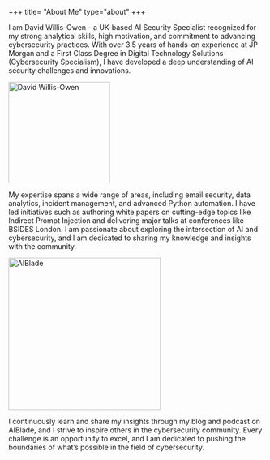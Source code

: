 +++
title= "About Me"
type="about"
+++


I am David Willis-Owen - a UK-based AI Security Specialist recognized for my strong analytical skills, high motivation, and commitment to advancing cybersecurity practices. With over 3.5 years of hands-on experience at JP Morgan and a First Class Degree in Digital Technology Solutions (Cybersecurity Specialism), I have developed a deep understanding of AI security challenges and innovations.

<img src="/images/david.PNG" alt="David Willis-Owen" width="200">

My expertise spans a wide range of areas, including email security, data analytics, incident management, and advanced Python automation. I have led initiatives such as authoring white papers on cutting-edge topics like Indirect Prompt Injection and delivering major talks at conferences like BSIDES London. I am passionate about exploring the intersection of AI and cybersecurity, and I am dedicated to sharing my knowledge and insights with the community.

<img src="/images/aiblade.png" alt="AIBlade" width="300">

I continuously learn and share my insights through my blog and podcast on AIBlade, and I strive to inspire others in the cybersecurity community. Every challenge is an opportunity to excel, and I am dedicated to pushing the boundaries of what’s possible in the field of cybersecurity.
